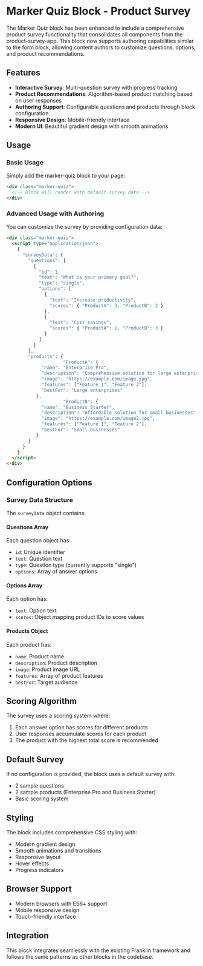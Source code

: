 # Marker Quiz Block - Product Survey

The Marker Quiz block has been enhanced to include a comprehensive product survey functionality that consolidates all components from the product-survey-app. This block now supports authoring capabilities similar to the form block, allowing content authors to customize questions, options, and product recommendations.

## Features

- **Interactive Survey**: Multi-question survey with progress tracking
- **Product Recommendations**: Algorithm-based product matching based on user responses
- **Authoring Support**: Configurable questions and products through block configuration
- **Responsive Design**: Mobile-friendly interface
- **Modern UI**: Beautiful gradient design with smooth animations

## Usage

### Basic Usage

Simply add the marker-quiz block to your page:

```html
<div class="marker-quiz">
  <!-- Block will render with default survey data -->
</div>
```

### Advanced Usage with Authoring

You can customize the survey by providing configuration data:

```html
<div class="marker-quiz">
  <script type="application/json">
    {
      "surveyData": {
        "questions": [
          {
            "id": 1,
            "text": "What is your primary goal?",
            "type": "single",
            "options": [
              {
                "text": "Increase productivity",
                "scores": { "ProductA": 3, "ProductB": 2 }
              },
              {
                "text": "Cost savings",
                "scores": { "ProductA": 1, "ProductB": 3 }
              }
            ]
          }
        ],
        "products": {
                     "ProductA": {
             "name": "Enterprise Pro",
             "description": "Comprehensive solution for large enterprises",
             "image": "https://example.com/image.jpg",
             "features": ["Feature 1", "Feature 2"],
             "bestFor": "Large enterprises"
           },
                     "ProductB": {
             "name": "Business Starter",
             "description": "Affordable solution for small businesses",
             "image": "https://example.com/image2.jpg",
             "features": ["Feature 1", "Feature 2"],
             "bestFor": "Small businesses"
           }
        }
      }
    }
  </script>
</div>
```

## Configuration Options

### Survey Data Structure

The `surveyData` object contains:

#### Questions Array
Each question object has:
- `id`: Unique identifier
- `text`: Question text
- `type`: Question type (currently supports "single")
- `options`: Array of answer options

#### Options Array
Each option has:
- `text`: Option text
- `scores`: Object mapping product IDs to score values

#### Products Object
Each product has:
- `name`: Product name
- `description`: Product description
- `image`: Product image URL
- `features`: Array of product features
- `bestFor`: Target audience

## Scoring Algorithm

The survey uses a scoring system where:
1. Each answer option has scores for different products
2. User responses accumulate scores for each product
3. The product with the highest total score is recommended

## Default Survey

If no configuration is provided, the block uses a default survey with:
- 2 sample questions
- 2 sample products (Enterprise Pro and Business Starter)
- Basic scoring system

## Styling

The block includes comprehensive CSS styling with:
- Modern gradient design
- Smooth animations and transitions
- Responsive layout
- Hover effects
- Progress indicators

## Browser Support

- Modern browsers with ES6+ support
- Mobile responsive design
- Touch-friendly interface

## Integration

This block integrates seamlessly with the existing Franklin framework and follows the same patterns as other blocks in the codebase.
